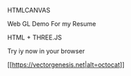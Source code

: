 HTMLCANVAS

Web GL Demo For my Resume

HTML + THREE.JS

Try iy now in your browser


[[https://vectorgenesis.net|alt=octocat]]